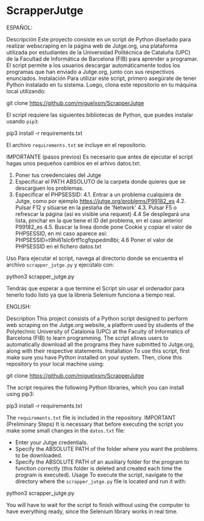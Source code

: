 # ScrapperJutge
ESPAÑOL:

Descripción
Este proyecto consiste en un script de Python diseñado para realizar webscraping en la página web de Jutge.org, una plataforma utilizada por estudiantes de la Universidad Politécnica de Cataluña (UPC) de la Facultad de Informática de Barcelona (FIB) para aprender a programar. El script permite a los usuarios descargar automáticamente todos los programas que han enviado a Jutge.org, junto con sus respectivos enunciados.
Instalación
Para utilizar este script, primero asegúrate de tener Python instalado en tu sistema. Luego, clona este repositorio en tu máquina local utilizando:

git clone https://github.com/miguelxsm/ScrapperJutge

El script requiere las siguientes bibliotecas de Python, que puedes instalar usando `pip3`:

pip3 install -r requirements.txt

El archivo `requirements.txt` se incluye en el repositorio.

IMPORTANTE (pasos previos)
Es necesario que antes de ejecutar el script hagas unos pequeños cambios en el arhivo datos.txt:
1. Poner tus creedenciales del Jutge
2. Especificar el PATH ABSOLUTO de la carpeta donde quieres que se descarguen los problemas.
4. Especificar el PHPSESSID:
   4.1. Entrar a un problema cualquiera de Jutge, como por ejemplo https://jutge.org/problems/P99182_es
   4.2. Pulsar F12 y situarse en la pestaña de 'Network'
   4.3. Pulsar F5 o refrescar la página (así es visible una request)
   4.4 Se desplegará una lista, pinchar en la que tiene el ID del problema, en el caso anterior P99182_es
   4.5. Buscar la linea donde pone Cookie y copiar el valor de PHPSESSID, en mi caso aparece así: PHPSESSID=t9hi61slc6rtf1cgfqspedm8bi;
   4.6 Poner el valor de PHPSESSID en el fichero datos.txt

Uso
Para ejecutar el script, navega al directorio donde se encuentra el archivo `scrapper_jutge.py` y ejecútalo con:

python3 scrapper_jutge.py

Tendrás que esperar a que termine el Script sin usar el ordenador para tenerlo todo listo ya que la librería Selenium funciona a tiempo real.

ENGLISH:

Description
This project consists of a Python script designed to perform web scraping on the Jutge.org website, a platform used by students of the Polytechnic University of Catalonia (UPC) at the Faculty of Informatics of Barcelona (FIB) to learn programming. The script allows users to automatically download all the programs they have submitted to Jutge.org, along with their respective statements.
Installation
To use this script, first make sure you have Python installed on your system. Then, clone this repository to your local machine using:

git clone https://github.com/miguelxsm/ScrapperJutge

The script requires the following Python libraries, which you can install using pip3:

pip3 install -r requirements.txt

The `requirements.txt` file is included in the repository.
IMPORTANT (Preliminary Steps)
It is necessary that before executing the script you make some small changes in the `datos.txt` file:

- Enter your Jutge credentials.
- Specify the ABSOLUTE PATH of the folder where you want the problems to be downloaded.
- Specify the ABSOLUTE PATH of an auxiliary folder for the program to function correctly (this folder is deleted and created each time the program is executed).
Usage
To execute the script, navigate to the directory where the `scrapper_jutge.py` file is located and run it with:

python3 scrapper_jutge.py

You will have to wait for the script to finish without using the computer to have everything ready, since the Selenium library works in real time.
